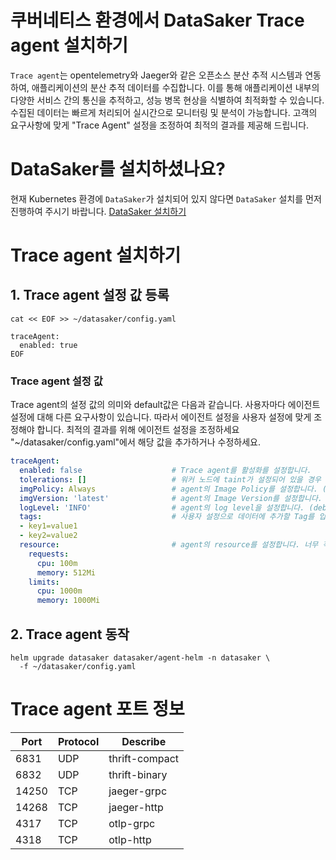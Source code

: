 # 쿠버네티스 환경에서 DataSaker Trace agent 설치하기
`Trace agent`는 opentelemetry와 Jaeger와 같은 오픈소스 분산 추적 시스템과 연동하여, 애플리케이션의 분산 추적 데이터를 수집합니다. 
이를 통해 애플리케이션 내부의 다양한 서비스 간의 통신을 추적하고, 성능 병목 현상을 식별하여 최적화할 수 있습니다. 
수집된 데이터는 빠르게 처리되어 실시간으로 모니터링 및 분석이 가능합니다. 
고객의 요구사항에 맞게 "Trace Agent" 설정을 조정하여 최적의 결과를 제공해 드립니다.

# DataSaker를 설치하셨나요?
현재 Kubernetes 환경에 `DataSaker`가 설치되어 있지 않다면 `DataSaker` 설치를 먼저 진행하여 주시기 바랍니다. [DataSaker 설치하기](https://github.com/datasaker/documentation/tree/main/install-guide/kubernetes)

# Trace agent 설치하기
## 1. Trace agent 설정 값 등록
```shell
cat << EOF >> ~/datasaker/config.yaml

traceAgent:
  enabled: true
EOF
```

### Trace agent 설정 값
Trace agent의 설정 값의 의미와 default값은 다음과 같습니다. 사용자마다 에이전트 설정에 대해 다른 요구사항이 있습니다. 따라서 에이전트 설정을 사용자 설정에 맞게 조정해야 합니다. 최적의 결과를 위해 에이전트 설정을 조정하세요
"~/datasaker/config.yaml"에서 해당 값을 추가하거나 수정하세요.
```yaml
traceAgent:
  enabled: false                    # Trace agent를 활성화를 설정합니다.
  tolerations: []                   # 워커 노드에 taint가 설정되어 있을 경우 taint를 추가합니다.
  imgPolicy: Always                 # agent의 Image Policy를 설정합니다. (Always, IfNotPresent, Never)
  imgVersion: 'latest'              # agent의 Image Version를 설정합니다.
  logLevel: 'INFO'                  # agent의 log level을 설정합니다. (debug > info > warn > error > panic > fatal)
  tags:                             # 사용자 설정으로 데이터에 추가할 Tag를 입력하세요. 
  - key1=value1
  - key2=value2
  resource:                         # agent의 resource를 설정합니다. 너무 작게할 경우 정상동작을 못할 수 있습니다.
    requests:
      cpu: 100m
      memory: 512Mi
    limits:
      cpu: 1000m
      memory: 1000Mi
```
<!--
  nodeSelector: {}                  # (option) agent가 동작할 node를 설정합니다.
  affinity: {}                      # (option) agent가 동작할 node를 설정합니다.
  collector:                        
    samplingRate: 10                # (option) Trace 데이터를 수집할 확률을 설정 합니다. (0 < sampleRate <= 100)
```
-->
<!--
## 2. Trace agent 동작
```shell
helm upgrade datasaker ~/datasaker/agent-helm -n datasaker \
  -f ~/datasaker/config.yaml
```
-->

## 2. Trace agent 동작
```shell
helm upgrade datasaker datasaker/agent-helm -n datasaker \
  -f ~/datasaker/config.yaml
```

# Trace agent 포트 정보
| Port  | Protocol | Describe       |
|-------|----------|----------------|
| 6831  | UDP      | thrift-compact |
| 6832  | UDP      | thrift-binary  |
| 14250 | TCP      | jaeger-grpc    |
| 14268 | TCP      | jaeger-http    |
| 4317  | TCP      | otlp-grpc      |
| 4318  | TCP      | otlp-http      |

<!--
# 주의 사항

> 기본적으로, Trace agent는 데몬셋으로 배포됩니다. 따라서, 모든 노드에 Trace agent가 설치됩니다. \
> 만약, 특정 노드에만 Trace agent를 설치하고 싶다면, 해당 노드를 위한 afiinity나 nodeSelector를 설정해주시기 바랍니다. \
> 다만, opentelemetry가 연동된 애플리케이션은 Trace agent가 설치된 노드에서만 데이터를 정상적으로 송신 할 수 있으므로 주의하시기 바랍니다.
-->
